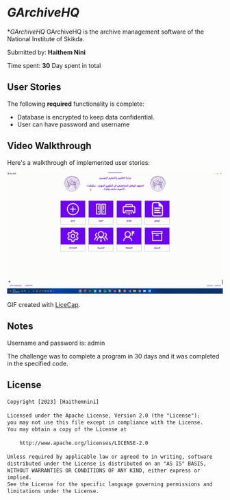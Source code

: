 #  *GArchiveHQ*

**GArchiveHQ* GArchiveHQ is the archive management software of the National Institute of Skikda.

Submitted by: **Haithem Nini**

Time spent: **30** Day spent in total

## User Stories

The following **required** functionality is complete:

*  Database is encrypted to keep data confidential.
*  User can have password and username

## Video Walkthrough

Here's a walkthrough of implemented user stories:

<img src='https://raw.githubusercontent.com/haithemnini/GArchiveHQ/main/VIEWS/IMG/Video/GArchiveHQ.gif' title='Video Walkthrough' width='' alt='Video Walkthrough' />

GIF created with [LiceCap](http://www.cockos.com/licecap/).

## Notes

Username and password is: admin

The challenge was to complete a program in 30 days and it was completed in the specified code.

## License

    Copyright [2023] [Haithemnini]

    Licensed under the Apache License, Version 2.0 (the "License");
    you may not use this file except in compliance with the License.
    You may obtain a copy of the License at

        http://www.apache.org/licenses/LICENSE-2.0

    Unless required by applicable law or agreed to in writing, software
    distributed under the License is distributed on an "AS IS" BASIS,
    WITHOUT WARRANTIES OR CONDITIONS OF ANY KIND, either express or implied.
    See the License for the specific language governing permissions and
    limitations under the License.
